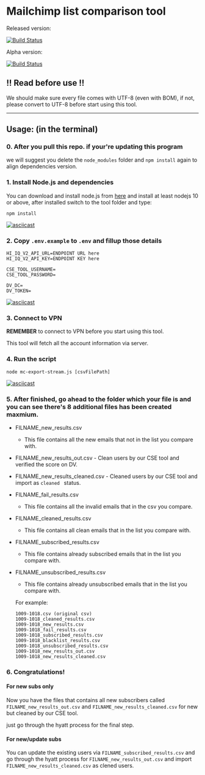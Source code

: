 # Mailchimp list comparison tool

  Released version:
  
  [![Build Status](https://travis-ci.com/merik-ematic/mc-list-comparison.svg?branch=master)](https://travis-ci.com/merik-ematic/mc-list-comparison)
  
  Alpha version:
  
  [![Build Status](https://travis-ci.com/merik-ematic/mc-list-comparison.svg?branch=future)](https://travis-ci.com/merik-ematic/mc-list-comparison)

## !! Read before use !!

  We should make sure every file comes with UTF-8 (even with BOM), if not, please convert to UTF-8 before start using this tool.

---

## Usage: (in the terminal)

### 0. After you pull this repo. if your're updating this program

  we will suggest you delete the `node_modules` folder and `npm install` again to align dependencies version.

### 1. Install Node.js and dependencies
    
  You can download and install node.js from [here](https://nodejs.org/en/download/) and install at least nodejs 10 or above, after installed switch to the tool folder and type:

  ```
  npm install
  ```

  [![asciicast](https://asciinema.org/a/pTsvZsX5I47ufv0ylhzGTXK9l.svg)](https://asciinema.org/a/pTsvZsX5I47ufv0ylhzGTXK9l)

### 2. Copy `.env.example` to `.env` and fillup those details

  ```
  HI_IQ_V2_API_URL=ENDPOINT URL here
  HI_IQ_V2_API_KEY=ENDPOINT KEY here

  CSE_TOOL_USERNAME=
  CSE_TOOL_PASSWORD=

  DV_DC=
  DV_TOKEN=
  ```

  [![asciicast](https://asciinema.org/a/pOxxtIEHeqvNqo1I5lMK3Um8V.svg)](https://asciinema.org/a/pOxxtIEHeqvNqo1I5lMK3Um8V)

### 3. Connect to VPN

  **REMEMBER** to connect to VPN before you start using this tool.
  
  This tool will fetch all the account information via server.

### 4. Run the script

  ```
  node mc-export-stream.js [csvFilePath]
  ```

  [![asciicast](https://asciinema.org/a/zV3JiG58Mh3E1Rlvn67qqPsF6.svg)](https://asciinema.org/a/zV3JiG58Mh3E1Rlvn67qqPsF6)

### 5. After finished, go ahead to the folder which your file is and you can see there's 8 additional files has been created maxmium.

  - FILNAME_new_results.csv
    - This file contains all the new emails that not in the list you compare with.
   - FILNAME_new_results_out.csv
    - Clean users by our CSE tool and verified the score on DV.
   - FILNAME_new_results_cleaned.csv
    - Cleaned users by our CSE tool and import as `cleaned ` status.
  - FILNAME_fail_results.csv
    - This file contains all the invalid emails that in the csv you compare.
  - FILNAME_cleaned_results.csv
    - This file contains all clean emails that in the list you compare with.
  - FILNAME_subscribed_results.csv
    - This file contains already subscribed emails that in the list you compare with.
  - FILNAME_unsubscribed_results.csv
    - This file contains already unsubscribed emails that in the list you compare with.
  
    For example: 
    ```
    1009-1018.csv (original csv)
    1009-1018_cleaned_results.csv
    1009-1018_new_results.csv
    1009-1018_fail_results.csv
    1009-1018_subscribed_results.csv
    1009-1018_blacklist_results.csv
    1009-1018_unsubscribed_results.csv
    1009-1018_new_results_out.csv
    1009-1018_new_results_cleaned.csv
    ```

### 6. Congratulations!

  #### For new subs only
  Now you have the files that contains all new subscribers called `FILNAME_new_results_out.csv` and `FILNAME_new_results_cleaned.csv` for new but cleaned by our CSE tool.
  
  just go through the hyatt process for the final step.


  #### For new/update subs
  You can update the existing users via `FILNAME_subscribed_results.csv` and go through the hyatt process for `FILNAME_new_results_out.csv` and import `FILNAME_new_results_cleaned.csv` as clened users.

  
